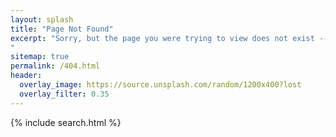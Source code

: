 ```yaml
---
layout: splash
title: "Page Not Found"
excerpt: "Sorry, but the page you were trying to view does not exist --- perhaps you can try searching for it below.
"
sitemap: true
permalink: /404.html
header:
  overlay_image: https://source.unsplash.com/random/1200x400?lost
  overlay_filter: 0.35
---
```


{% include search.html %}
